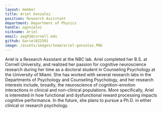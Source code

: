 ```yaml
---
layout: member
title: Ariel Gonzalez
position: Research Assistant
department: Department of Physics 
handle: agonzalez
nickname: Ariel
email: aag93@cornell.edu
github: Gariel022591
image: /assets/images/team/ariel-gonzalez.PNG
---
```

Ariel is a Research Assistant at the NBC lab. Ariel completed her B.S. at Cornell University, and realized her passion for cognitive neuroscience research during her time as a doctoral student in Counseling Psychology at the University of Miami. She has worked with several research labs in the Departments of Psychology and Counseling Psychology, and her research interests include, broadly, the neuroscience of cognition-emotion interactions in clinical and non-clinical populations. More specifically, Ariel is interested in how functional and dysfunctional reward processing impacts cognitive performance. In the future, she plans to pursue a Ph.D. in either clinical or research psychology.
